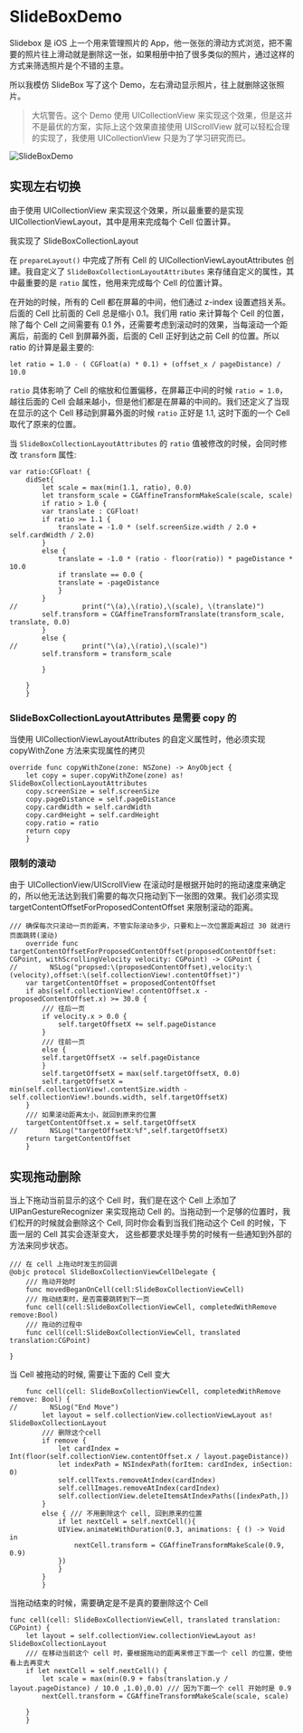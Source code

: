 # SlideBoxDemo

Slidebox 是 iOS 上一个用来管理照片的 App，他一张张的滑动方式浏览，把不需要的照片往上滑动就是删除这一张，如果相册中拍了很多类似的照片，通过这样的方式来筛选照片是个不错的主意。

所以我模仿 SlideBox 写了这个 Demo，左右滑动显示照片，往上就删除这张照片。

> 大坑警告。这个 Demo 使用 UICollectionView 来实现这个效果，但是这并不是最优的方案，实际上这个效果直接使用 UIScrollView 就可以轻松合理的实现了，我使用 UICollectionView 只是为了学习研究而已。

![SlideBoxDemo](http://7vihfk.com1.z0.glb.clouddn.com/SlideBoxDemo.mov.gif)

## 实现左右切换

由于使用 UICollectionView 来实现这个效果，所以最重要的是实现 UICollectionViewLayout，其中是用来完成每个 Cell 位置计算。

我实现了 SlideBoxCollectionLayout

在 `prepareLayout()` 中完成了所有 Cell 的 UICollectionViewLayoutAttributes 创建。我自定义了 `SlideBoxCollectionLayoutAttributes` 来存储自定义的属性，其中最重要的是 `ratio` 属性，他用来完成每个 Cell 的位置计算。

在开始的时候，所有的 Cell 都在屏幕的中间，他们通过 z-index 设置遮挡关系。后面的 Cell 比前面的 Cell 总是缩小 0.1。我们用 ratio 来计算每个 Cell 的位置，除了每个 Cell 之间需要有 0.1 外，还需要考虑到滚动时的效果，当每滚动一个距离后，前面的 Cell 到屏幕外面，后面的 Cell 正好到达之前 Cell 的位置。所以 ratio 的计算是最主要的:

	let ratio = 1.0 - ( CGFloat(a) * 0.1) + (offset_x / pageDistance) / 10.0

`ratio` 具体影响了 Cell 的缩放和位置偏移，在屏幕正中间的时候 `ratio = 1.0`，越往后面的 Cell 会越来越小，但是他们都是在屏幕的中间的。我们还定义了当现在显示的这个 Cell 移动到屏幕外面的时候 `ratio` 正好是 1.1, 这时下面的一个 Cell 取代了原来的位置。

当 `SlideBoxCollectionLayoutAttributes` 的 `ratio` 值被修改的时候，会同时修改 `transform` 属性:

	var ratio:CGFloat! {
		didSet{
		    let scale = max(min(1.1, ratio), 0.0)
		    let transform_scale = CGAffineTransformMakeScale(scale, scale)
		    if ratio > 1.0 {
			var translate : CGFloat!
			if ratio >= 1.1 {
			    translate = -1.0 * (self.screenSize.width / 2.0 + self.cardWidth / 2.0)
			}
			else {
			    translate = -1.0 * (ratio - floor(ratio)) * pageDistance * 10.0
			    if translate == 0.0 {
				translate = -pageDistance
			    }
			}
	//                print("\(a),\(ratio),\(scale), \(translate)")
			self.transform = CGAffineTransformTranslate(transform_scale, translate, 0.0)
		    }
		    else {
	//                print("\(a),\(ratio),\(scale)")
			self.transform = transform_scale
			
		    }
		    
		}
	    }

### SlideBoxCollectionLayoutAttributes 是需要 copy 的

当使用 UICollectionViewLayoutAttributes 的自定义属性时，他必须实现 copyWithZone 方法来实现属性的拷贝

	override func copyWithZone(zone: NSZone) -> AnyObject {
		let copy = super.copyWithZone(zone) as! SlideBoxCollectionLayoutAttributes
		copy.screenSize = self.screenSize
		copy.pageDistance = self.pageDistance
		copy.cardWidth = self.cardWidth
		copy.cardHeight = self.cardHeight
		copy.ratio = ratio
		return copy
	    }

### 限制的滚动

由于 UICollectionView/UIScrollView 在滚动时是根据开始时的拖动速度来确定的，所以他无法达到我们需要的每次只拖动到下一张图的效果。我们必须实现 targetContentOffsetForProposedContentOffset 来限制滚动的距离。

	/// 确保每次只滚动一页的距离，不管实际滚动多少，只要和上一次位置距离超过 30 就进行页面跳转(滚动)
	    override func targetContentOffsetForProposedContentOffset(proposedContentOffset: CGPoint, withScrollingVelocity velocity: CGPoint) -> CGPoint {
	//        NSLog("propsed:\(proposedContentOffset),velocity:\(velocity),offset:\(self.collectionView!.contentOffset)")
		var targetContentOffset = proposedContentOffset
		if abs(self.collectionView!.contentOffset.x - proposedContentOffset.x) >= 30.0 {
		    /// 往后一页
		    if velocity.x > 0.0 {
			    self.targetOffsetX += self.pageDistance
		    }
		    /// 往前一页
		    else {
			self.targetOffsetX -= self.pageDistance
		    }
		    self.targetOffsetX = max(self.targetOffsetX, 0.0)
		    self.targetOffsetX = min(self.collectionView!.contentSize.width - self.collectionView!.bounds.width, self.targetOffsetX)
		}
		/// 如果滚动距离太小，就回到原来的位置
		targetContentOffset.x = self.targetOffsetX
	//        NSLog("targetOffsetX:%f",self.targetOffsetX)
		return targetContentOffset
	    }


## 实现拖动删除

当上下拖动当前显示的这个 Cell 时，我们是在这个 Cell 上添加了 UIPanGestureRecognizer 来实现拖动 Cell 的。当拖动到一个足够的位置时，我们松开的时候就会删除这个 Cell, 同时你会看到当我们拖动这个 Cell 的时候，下面一层的 Cell 其实会逐渐变大， 这些都要求处理手势的时候有一些通知到外部的方法来同步状态。

	/// 在 cell 上拖动时发生的回调
	@objc protocol SlideBoxCollectionViewCellDelegate {
	    /// 拖动开始时
	    func movedBeganOnCell(cell:SlideBoxCollectionViewCell)
	    /// 拖动结束时，是否需要跳转到下一页
	    func cell(cell:SlideBoxCollectionViewCell, completedWithRemove remove:Bool)
	    /// 拖动的过程中
	    func cell(cell:SlideBoxCollectionViewCell, translated translation:CGPoint)
	    
	}


当 Cell 被拖动的时候, 需要让下面的 Cell 变大

		func cell(cell: SlideBoxCollectionViewCell, completedWithRemove remove: Bool) {
	//        NSLog("End Move")
			let layout = self.collectionView.collectionViewLayout as! SlideBoxCollectionLayout
			/// 删除这个cell
			if remove {
			    let cardIndex = Int(floor(self.collectionView.contentOffset.x / layout.pageDistance))
			    let indexPath = NSIndexPath(forItem: cardIndex, inSection: 0)
			    self.cellTexts.removeAtIndex(cardIndex)
			    self.cellImages.removeAtIndex(cardIndex)
			    self.collectionView.deleteItemsAtIndexPaths([indexPath,])
			}
			else { /// 不用删除这个 cell, 回到原来的位置
			    if let nextCell = self.nextCell(){
				UIView.animateWithDuration(0.3, animations: { () -> Void in
				    nextCell.transform = CGAffineTransformMakeScale(0.9, 0.9)
				})
			    }
			}
		    }

当拖动结束的时候，需要确定是不是真的要删除这个 Cell

	func cell(cell: SlideBoxCollectionViewCell, translated translation: CGPoint) {
		let layout = self.collectionView.collectionViewLayout as! SlideBoxCollectionLayout
		/// 在移动当前这个 cell 时，要根据拖动的距离来修正下面一个 cell 的位置，使他看上去再变大
		if let nextCell = self.nextCell() {
		    let scale = max(min(0.9 + fabs(translation.y / layout.pageDistance) / 10.0 ,1.0),0.0) /// 因为下面一个 cell 开始时是 0.9
		    nextCell.transform = CGAffineTransformMakeScale(scale, scale)
		    
		}
	    }

